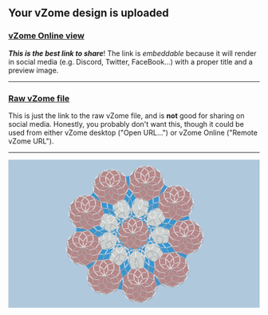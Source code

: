 ## Your vZome design is uploaded

### [vZome Online view][embed]

***This is the best link to share***!  The link is *embeddable* because it will render in social media (e.g. Discord, Twitter, FaceBook...) with a proper title and a preview image.

---

### [Raw vZome file][raw]

This is just the link to the raw vZome file, and is **not** good for
sharing on social media.
Honestly, you probably don't want this, though it could be used from either
vZome desktop ("Open URL...") or vZome Online ("Remote vZome URL").

---

![Image](<_Nonagon-array-tiling-scaled-SV.png>)


[embed]: <https://vzome.com/app/embed.py?url=https://raw.githubusercontent.com/vorth/vzome-sharing/main/2021/08/24/10-28-52-_Nonagon-array-tiling-scaled-SV/_Nonagon-array-tiling-scaled-SV.vZome>
[raw]: <https://raw.githubusercontent.com/vorth/vzome-sharing/main/2021/08/24/10-28-52-_Nonagon-array-tiling-scaled-SV/_Nonagon-array-tiling-scaled-SV.vZome>
